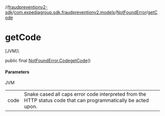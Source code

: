 //[fraudpreventionv2-sdk](../../../index.md)/[com.expediagroup.sdk.fraudpreventionv2.models](../index.md)/[NotFoundError](index.md)/[getCode](get-code.md)

# getCode

[JVM]\

public final [NotFoundError.Code](-code/index.md)[getCode](get-code.md)()

#### Parameters

JVM

| | |
|---|---|
| code | Snake cased all caps error code interpreted from the HTTP status code that can programmatically be acted upon. |
